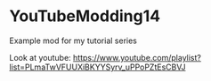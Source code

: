 # YouTubeModding14
Example mod for my tutorial series

Look at youtube: https://www.youtube.com/playlist?list=PLmaTwVFUUXiBKYYSyrv_uPPoPZtEsCBVJ
